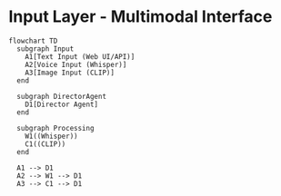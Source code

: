 # Input Layer - Multimodal Interface

```mermaid
flowchart TD
  subgraph Input
    A1[Text Input (Web UI/API)]
    A2[Voice Input (Whisper)]
    A3[Image Input (CLIP)]
  end

  subgraph DirectorAgent
    D1[Director Agent]
  end

  subgraph Processing
    W1((Whisper))
    C1((CLIP))
  end

  A1 --> D1
  A2 --> W1 --> D1
  A3 --> C1 --> D1
```
